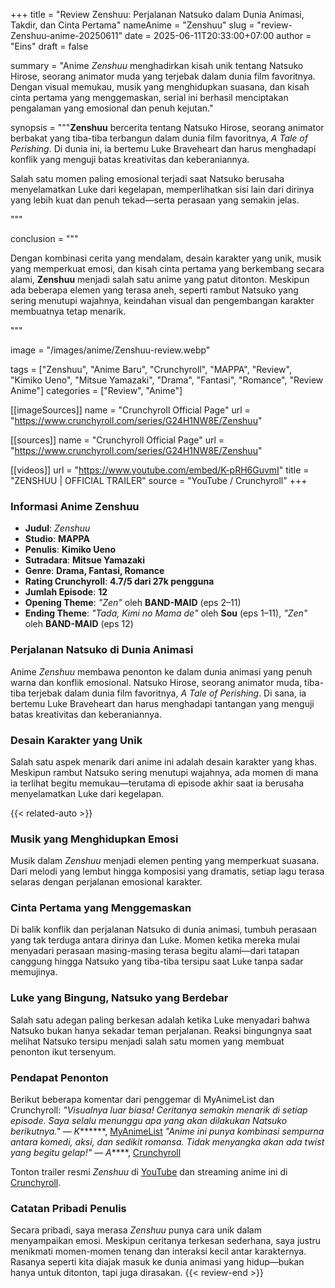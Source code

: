 +++
title = "Review Zenshuu: Perjalanan Natsuko dalam Dunia Animasi, Takdir, dan Cinta Pertama"
nameAnime = "Zenshuu"
slug = "review-Zenshuu-anime-20250611"
date = 2025-06-11T20:33:00+07:00
author = "Eins"
draft = false

summary = "Anime *Zenshuu* menghadirkan kisah unik tentang Natsuko Hirose, seorang animator muda yang terjebak dalam dunia film favoritnya. Dengan visual memukau, musik yang menghidupkan suasana, dan kisah cinta pertama yang menggemaskan, serial ini berhasil menciptakan pengalaman yang emosional dan penuh kejutan."

synopsis = """<strong>Zenshuu</strong> bercerita tentang Natsuko Hirose, seorang animator berbakat yang tiba-tiba terbangun dalam dunia film favoritnya, <em>A Tale of Perishing</em>. Di dunia ini, ia bertemu Luke Braveheart dan harus menghadapi konflik yang menguji batas kreativitas dan keberaniannya.</p> <p>Salah satu momen paling emosional terjadi saat Natsuko berusaha menyelamatkan Luke dari kegelapan, memperlihatkan sisi lain dari dirinya yang lebih kuat dan penuh tekad—serta perasaan yang semakin jelas.</p>"""

conclusion = """<p>Dengan kombinasi cerita yang mendalam, desain karakter yang unik, musik yang memperkuat emosi, dan kisah cinta pertama yang berkembang secara alami, <strong>Zenshuu</strong> menjadi salah satu anime yang patut ditonton. Meskipun ada beberapa elemen yang terasa aneh, seperti rambut Natsuko yang sering menutupi wajahnya, keindahan visual dan pengembangan karakter membuatnya tetap menarik.</p>"""

image = "/images/anime/Zenshuu-review.webp"

tags = ["Zenshuu", "Anime Baru", "Crunchyroll", "MAPPA", "Review", "Kimiko Ueno", "Mitsue Yamazaki", "Drama", "Fantasi", "Romance", "Review Anime"]
categories = ["Review", "Anime"]


[[imageSources]]
name = "Crunchyroll Official Page"
url = "https://www.crunchyroll.com/series/G24H1NW8E/Zenshuu"


[[sources]]
name = "Crunchyroll Official Page"
url = "https://www.crunchyroll.com/series/G24H1NW8E/Zenshuu"

[[videos]]
url = "https://www.youtube.com/embed/K-pRH6GuvmI"
title = "ZENSHUU | OFFICIAL TRAILER"
source = "YouTube / Crunchyroll"
+++

### **Informasi Anime Zenshuu**
- **Judul**: *Zenshuu*
- **Studio**: **MAPPA**
- **Penulis**: **Kimiko Ueno**
- **Sutradara**: **Mitsue Yamazaki**
- **Genre**: **Drama, Fantasi, Romance**
- **Rating Crunchyroll**: **4.7/5 dari 27k pengguna**
- **Jumlah Episode**: **12**
- **Opening Theme**: *"Zen"* oleh **BAND-MAID** (eps 2–11)
- **Ending Theme**: *"Tada, Kimi no Mama de"* oleh **Sou** (eps 1–11), *"Zen"* oleh **BAND-MAID** (eps 12)

### **Perjalanan Natsuko di Dunia Animasi**
Anime *Zenshuu* membawa penonton ke dalam dunia animasi yang penuh warna dan konflik emosional. Natsuko Hirose, seorang animator muda, tiba-tiba terjebak dalam dunia film favoritnya, *A Tale of Perishing*. Di sana, ia bertemu Luke Braveheart dan harus menghadapi tantangan yang menguji batas kreativitas dan keberaniannya.

### **Desain Karakter yang Unik**
Salah satu aspek menarik dari anime ini adalah desain karakter yang khas. Meskipun rambut Natsuko sering menutupi wajahnya, ada momen di mana ia terlihat begitu memukau—terutama di episode akhir saat ia berusaha menyelamatkan Luke dari kegelapan.

{{< related-auto >}}
### **Musik yang Menghidupkan Emosi**
Musik dalam *Zenshuu* menjadi elemen penting yang memperkuat suasana. Dari melodi yang lembut hingga komposisi yang dramatis, setiap lagu terasa selaras dengan perjalanan emosional karakter.

### **Cinta Pertama yang Menggemaskan**
Di balik konflik dan perjalanan Natsuko di dunia animasi, tumbuh perasaan yang tak terduga antara dirinya dan Luke. Momen ketika mereka mulai menyadari perasaan masing-masing terasa begitu alami—dari tatapan canggung hingga Natsuko yang tiba-tiba tersipu saat Luke tanpa sadar memujinya.

### **Luke yang Bingung, Natsuko yang Berdebar**
Salah satu adegan paling berkesan adalah ketika Luke menyadari bahwa Natsuko bukan hanya sekadar teman perjalanan. Reaksi bingungnya saat melihat Natsuko tersipu menjadi salah satu momen yang membuat penonton ikut tersenyum.



### **Pendapat Penonton**
Berikut beberapa komentar dari penggemar di MyAnimeList dan Crunchyroll:
*"Visualnya luar biasa! Ceritanya semakin menarik di setiap episode. Saya selalu menunggu apa yang akan dilakukan Natsuko berikutnya."* — *K*******, [MyAnimeList](https://myanimelist.net/anime/58502/Zenshuuu)
*"Anime ini punya kombinasi sempurna antara komedi, aksi, dan sedikit romansa. Tidak menyangka akan ada twist yang begitu gelap!"* — *A*****, [Crunchyroll](https://www.crunchyroll.com/series/G24H1NW8E/Zenshuu)



Tonton trailer resmi *Zenshuu* di [YouTube](https://www.youtube.com/watch?v=K-pRH6GuvmI) dan streaming anime ini di [Crunchyroll](https://www.crunchyroll.com/series/G24H1NW8E/Zenshuu).

### **Catatan Pribadi Penulis**

Secara pribadi, saya merasa *Zenshuu* punya cara unik dalam menyampaikan emosi. Meskipun ceritanya terkesan sederhana, saya justru menikmati momen-momen tenang dan interaksi kecil antar karakternya. Rasanya seperti kita diajak masuk ke dunia animasi yang hidup—bukan hanya untuk ditonton, tapi juga dirasakan.
{{< review-end >}}
